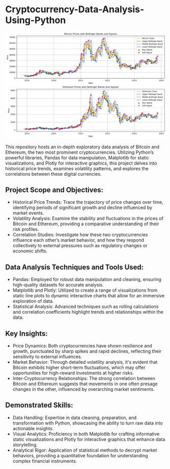 # Cryptocurrency-Data-Analysis-Using-Python
![alt text](https://github.com/myselfadib/Cryptocurrency-Data-Analysis-Using-Python/blob/main/Crypto%20Currency%20Trends.png)

This repository hosts an in-depth exploratory data analysis of Bitcoin and Ethereum, the two most prominent cryptocurrencies. Utilizing Python’s powerful libraries, Pandas for data manipulation, Matplotlib for static visualizations, and Plotly for interactive graphics, this project delves into historical price trends, examines volatility patterns, and explores the correlations between these digital currencies.

## Project Scope and Objectives:

- Historical Price Trends: Trace the trajectory of price changes over time, identifying periods of significant growth and decline influenced by market events.
- Volatility Analysis: Examine the stability and fluctuations in the prices of Bitcoin and Ethereum, providing a comparative understanding of their risk profiles.
- Correlation Studies: Investigate how these two cryptocurrencies influence each other’s market behavior, and how they respond collectively to external pressures such as regulatory changes or economic shifts.

## Data Analysis Techniques and Tools Used:

- Pandas: Employed for robust data manipulation and cleaning, ensuring high-quality datasets for accurate analysis.
- Matplotlib and Plotly: Utilized to create a range of visualizations from static line plots to dynamic interactive charts that allow for an immersive exploration of data.
- Statistical Analysis: Advanced techniques such as rolling calculations and correlation coefficients highlight trends and relationships within the data.

## Key Insights:

- Price Dynamics: Both cryptocurrencies have shown resilience and growth, punctuated by sharp spikes and rapid declines, reflecting their sensitivity to external influences.
- Market Behavior: Through detailed volatility analysis, it's evident that Bitcoin exhibits higher short-term fluctuations, which may offer opportunities for high-reward investments at higher risks.
- Inter-Cryptocurrency Relationships: The strong correlation between Bitcoin and Ethereum suggests that movements in one often presage changes in the other, influenced by overarching market sentiments.

## Demonstrated Skills:

- Data Handling: Expertise in data cleaning, preparation, and transformation with Python, showcasing the ability to turn raw data into actionable insights.
- Visual Analytics: Proficiency in both Matplotlib for crafting informative static visualizations and Plotly for interactive graphics that enhance data storytelling.
- Analytical Rigor: Application of statistical methods to decrypt market behaviors, providing a quantitative foundation for understanding complex financial instruments.
